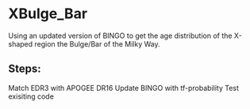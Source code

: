 # XBulge_Bar

Using an updated version of BINGO to get the age distribution of the X-shaped region the Bulge/Bar of the Milky Way.

## Steps:

Match EDR3 with APOGEE DR16
Update BINGO with tf-probability
Test exisiting code
